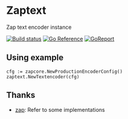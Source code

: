 # Zaptext
Zap text encoder instance


[![Build status](https://github.com/kaiiak/zaptext/workflows/build/badge.svg)](https://github.com/kaiiak/zaptext/actions)
[![Go Reference](https://pkg.go.dev/badge/github.com/kaiiak/zaptext.svg)](https://pkg.go.dev/github.com/kaiiak/zaptext)
[![GoReport](https://goreportcard.com/badge/github.com/kaiiak/zaptext)](https://goreportcard.com/report/github.com/kaiiak/zaptext)

## Using example

```golang
cfg := zapcore.NewProductionEncoderConfig()
zaptext.NewTextencoder(cfg)
```

## Thanks

- [zap](https://github.com/uber-go/zap): Refer to some implementations
